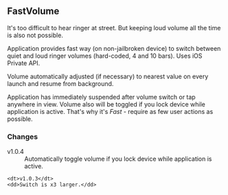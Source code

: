 ## FastVolume

It's too difficult to hear ringer at street. But keeping loud volume all the time is also not possible.

Application provides fast way (on non-jailbroken device) to switch between quiet and loud ringer volumes (hard-coded, 4 and 10 bars). Uses iOS Private API.

Volume automatically adjusted (if necessary) to nearest value on every launch and resume from background.

Application has immediately suspended after volume switch or tap anywhere in view. Volume also will be toggled if you lock device while application is active. That's why it's *Fast* - require as few user actions as possible.


### Changes

<dl>
    <dt>v1.0.4</dt>
    <dd>Automatically toggle volume if you lock device while application is active.</dd>

    <dt>v1.0.3</dt>
    <dd>Switch is x3 larger.</dd>
</dl>
